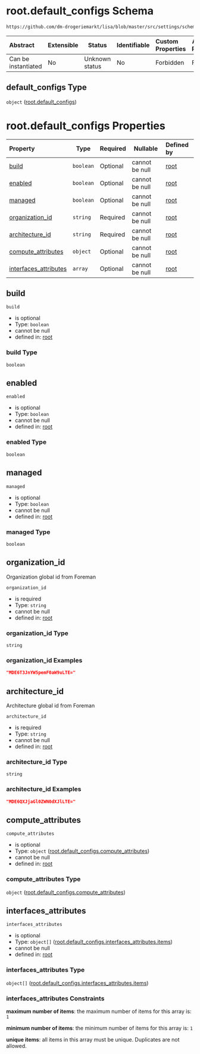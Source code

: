 # root.default_configs Schema

```txt
https://github.com/dm-drogeriemarkt/lisa/blob/master/src/settings/schema.json#/properties/default_configs
```




| Abstract            | Extensible | Status         | Identifiable | Custom Properties | Additional Properties | Access Restrictions | Defined In                                                                               |
| :------------------ | ---------- | -------------- | ------------ | :---------------- | --------------------- | ------------------- | ---------------------------------------------------------------------------------------- |
| Can be instantiated | No         | Unknown status | No           | Forbidden         | Forbidden             | none                | [settings.schema.json\*](../../src/settings/settings.schema.json "open original schema") |

## default_configs Type

`object` ([root.default_configs](settings-properties-rootdefault_configs.md))

# root.default_configs Properties

| Property                                        | Type      | Required | Nullable       | Defined by                                                                                                                                                                                                                                               |
| :---------------------------------------------- | --------- | -------- | -------------- | :------------------------------------------------------------------------------------------------------------------------------------------------------------------------------------------------------------------------------------------------------- |
| [build](#build)                                 | `boolean` | Optional | cannot be null | [root](settings-properties-rootdefault_configs-properties-build.md "https&#x3A;//github.com/dm-drogeriemarkt/lisa/blob/master/src/settings/schema.json#/properties/default_configs/properties/build")                                                    |
| [enabled](#enabled)                             | `boolean` | Optional | cannot be null | [root](settings-properties-rootdefault_configs-properties-enabled.md "https&#x3A;//github.com/dm-drogeriemarkt/lisa/blob/master/src/settings/schema.json#/properties/default_configs/properties/enabled")                                                |
| [managed](#managed)                             | `boolean` | Optional | cannot be null | [root](settings-properties-rootdefault_configs-properties-managed.md "https&#x3A;//github.com/dm-drogeriemarkt/lisa/blob/master/src/settings/schema.json#/properties/default_configs/properties/managed")                                                |
| [organization_id](#organization_id)             | `string`  | Required | cannot be null | [root](settings-properties-rootdefault_configs-properties-organization_id.md "https&#x3A;//github.com/dm-drogeriemarkt/lisa/blob/master/src/settings/schema.json#/properties/default_configs/properties/organization_id")                                |
| [architecture_id](#architecture_id)             | `string`  | Required | cannot be null | [root](settings-properties-rootdefault_configs-properties-architecture_id.md "https&#x3A;//github.com/dm-drogeriemarkt/lisa/blob/master/src/settings/schema.json#/properties/default_configs/properties/architecture_id")                                |
| [compute_attributes](#compute_attributes)       | `object`  | Optional | cannot be null | [root](settings-properties-rootdefault_configs-properties-rootdefault_configscompute_attributes.md "https&#x3A;//github.com/dm-drogeriemarkt/lisa/blob/master/src/settings/schema.json#/properties/default_configs/properties/compute_attributes")       |
| [interfaces_attributes](#interfaces_attributes) | `array`   | Optional | cannot be null | [root](settings-properties-rootdefault_configs-properties-rootdefault_configsinterfaces_attributes.md "https&#x3A;//github.com/dm-drogeriemarkt/lisa/blob/master/src/settings/schema.json#/properties/default_configs/properties/interfaces_attributes") |

## build




`build`

-   is optional
-   Type: `boolean`
-   cannot be null
-   defined in: [root](settings-properties-rootdefault_configs-properties-build.md "https&#x3A;//github.com/dm-drogeriemarkt/lisa/blob/master/src/settings/schema.json#/properties/default_configs/properties/build")

### build Type

`boolean`

## enabled




`enabled`

-   is optional
-   Type: `boolean`
-   cannot be null
-   defined in: [root](settings-properties-rootdefault_configs-properties-enabled.md "https&#x3A;//github.com/dm-drogeriemarkt/lisa/blob/master/src/settings/schema.json#/properties/default_configs/properties/enabled")

### enabled Type

`boolean`

## managed




`managed`

-   is optional
-   Type: `boolean`
-   cannot be null
-   defined in: [root](settings-properties-rootdefault_configs-properties-managed.md "https&#x3A;//github.com/dm-drogeriemarkt/lisa/blob/master/src/settings/schema.json#/properties/default_configs/properties/managed")

### managed Type

`boolean`

## organization_id

Organization global id from Foreman


`organization_id`

-   is required
-   Type: `string`
-   cannot be null
-   defined in: [root](settings-properties-rootdefault_configs-properties-organization_id.md "https&#x3A;//github.com/dm-drogeriemarkt/lisa/blob/master/src/settings/schema.json#/properties/default_configs/properties/organization_id")

### organization_id Type

`string`

### organization_id Examples

```json
"MDE6T3JnYW5pemF0aW9uLTE="
```

## architecture_id

Architecture global id from Foreman


`architecture_id`

-   is required
-   Type: `string`
-   cannot be null
-   defined in: [root](settings-properties-rootdefault_configs-properties-architecture_id.md "https&#x3A;//github.com/dm-drogeriemarkt/lisa/blob/master/src/settings/schema.json#/properties/default_configs/properties/architecture_id")

### architecture_id Type

`string`

### architecture_id Examples

```json
"MDE6QXJjaGl0ZWN0dXJlLTE="
```

## compute_attributes




`compute_attributes`

-   is optional
-   Type: `object` ([root.default_configs.compute_attributes](settings-properties-rootdefault_configs-properties-rootdefault_configscompute_attributes.md))
-   cannot be null
-   defined in: [root](settings-properties-rootdefault_configs-properties-rootdefault_configscompute_attributes.md "https&#x3A;//github.com/dm-drogeriemarkt/lisa/blob/master/src/settings/schema.json#/properties/default_configs/properties/compute_attributes")

### compute_attributes Type

`object` ([root.default_configs.compute_attributes](settings-properties-rootdefault_configs-properties-rootdefault_configscompute_attributes.md))

## interfaces_attributes




`interfaces_attributes`

-   is optional
-   Type: `object[]` ([root.default_configs.interfaces_attributes.items](settings-properties-rootdefault_configs-properties-rootdefault_configsinterfaces_attributes-rootdefault_configsinterfaces_attributesitems.md))
-   cannot be null
-   defined in: [root](settings-properties-rootdefault_configs-properties-rootdefault_configsinterfaces_attributes.md "https&#x3A;//github.com/dm-drogeriemarkt/lisa/blob/master/src/settings/schema.json#/properties/default_configs/properties/interfaces_attributes")

### interfaces_attributes Type

`object[]` ([root.default_configs.interfaces_attributes.items](settings-properties-rootdefault_configs-properties-rootdefault_configsinterfaces_attributes-rootdefault_configsinterfaces_attributesitems.md))

### interfaces_attributes Constraints

**maximum number of items**: the maximum number of items for this array is: `1`

**minimum number of items**: the minimum number of items for this array is: `1`

**unique items**: all items in this array must be unique. Duplicates are not allowed.
